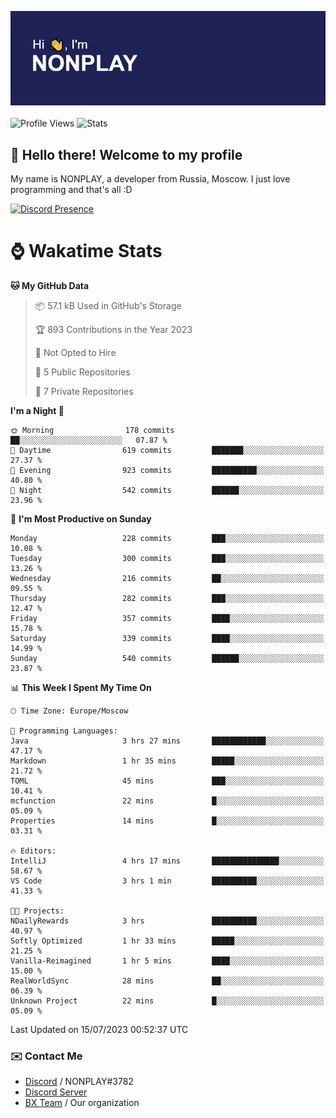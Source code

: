![Discord Presence](./header.png)
<br></br>
![Profile Views](https://komarev.com/ghpvc/?username=NONPLAYT&color=blue&style=for-the-badge)
![Stats](https://img.shields.io/badge/0%25-OPTIMIZED-orange?style=for-the-badge)


## :wave: Hello there! Welcome to my profile

My name is NONPLAY, a developer from Russia, Moscow. I just love programming and that's all :D

[![Discord Presence](https://lanyard.cnrad.dev/api/597087584090587177?showDisplayName=true)](https://discord.com/users/597087584090587177) 

# ⌚ Wakatime Stats

<!--START_SECTION:waka-->
**🐱 My GitHub Data** 

> 📦 57.1 kB Used in GitHub's Storage 
 > 
> 🏆 893 Contributions in the Year 2023
 > 
> 🚫 Not Opted to Hire
 > 
> 📜 5 Public Repositories 
 > 
> 🔑 7 Private Repositories 
 > 
**I'm a Night 🦉** 

```text
🌞 Morning                178 commits         ██░░░░░░░░░░░░░░░░░░░░░░░   07.87 % 
🌆 Daytime                619 commits         ███████░░░░░░░░░░░░░░░░░░   27.37 % 
🌃 Evening                923 commits         ██████████░░░░░░░░░░░░░░░   40.80 % 
🌙 Night                  542 commits         ██████░░░░░░░░░░░░░░░░░░░   23.96 % 
```
📅 **I'm Most Productive on Sunday** 

```text
Monday                   228 commits         ███░░░░░░░░░░░░░░░░░░░░░░   10.08 % 
Tuesday                  300 commits         ███░░░░░░░░░░░░░░░░░░░░░░   13.26 % 
Wednesday                216 commits         ██░░░░░░░░░░░░░░░░░░░░░░░   09.55 % 
Thursday                 282 commits         ███░░░░░░░░░░░░░░░░░░░░░░   12.47 % 
Friday                   357 commits         ████░░░░░░░░░░░░░░░░░░░░░   15.78 % 
Saturday                 339 commits         ████░░░░░░░░░░░░░░░░░░░░░   14.99 % 
Sunday                   540 commits         ██████░░░░░░░░░░░░░░░░░░░   23.87 % 
```


📊 **This Week I Spent My Time On** 

```text
🕑︎ Time Zone: Europe/Moscow

💬 Programming Languages: 
Java                     3 hrs 27 mins       ████████████░░░░░░░░░░░░░   47.17 % 
Markdown                 1 hr 35 mins        █████░░░░░░░░░░░░░░░░░░░░   21.72 % 
TOML                     45 mins             ███░░░░░░░░░░░░░░░░░░░░░░   10.41 % 
mcfunction               22 mins             █░░░░░░░░░░░░░░░░░░░░░░░░   05.09 % 
Properties               14 mins             █░░░░░░░░░░░░░░░░░░░░░░░░   03.31 % 

🔥 Editors: 
IntelliJ                 4 hrs 17 mins       ███████████████░░░░░░░░░░   58.67 % 
VS Code                  3 hrs 1 min         ██████████░░░░░░░░░░░░░░░   41.33 % 

🐱‍💻 Projects: 
NDailyRewards            3 hrs               ██████████░░░░░░░░░░░░░░░   40.97 % 
Softly Optimized         1 hr 33 mins        █████░░░░░░░░░░░░░░░░░░░░   21.25 % 
Vanilla-Reimagined       1 hr 5 mins         ████░░░░░░░░░░░░░░░░░░░░░   15.00 % 
RealWorldSync            28 mins             ██░░░░░░░░░░░░░░░░░░░░░░░   06.39 % 
Unknown Project          22 mins             █░░░░░░░░░░░░░░░░░░░░░░░░   05.09 % 
```


 Last Updated on 15/07/2023 00:52:37 UTC
<!--END_SECTION:waka-->

### ✉️ Contact Me

- [Discord](https://discord.com/users/597087584090587177) / NONPLAY#3782
- [Discord Server](https://discord.gg/p7cxhw7E2M)
- [BX Team](https://github.com/BX-Team) / Our organization
